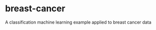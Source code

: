 breast-cancer
=============

A classification machine learning example applied to breast cancer data
